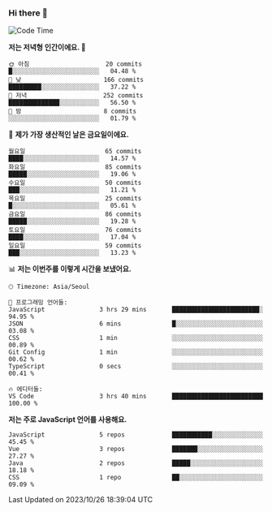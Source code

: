### Hi there 👋

<!--
**hi-aa/hi-aa** is a ✨ _special_ ✨ repository because its `README.md` (this file) appears on your GitHub profile.

Here are some ideas to get you started:

- 🔭 I’m currently working on ...
- 🌱 I’m currently learning ...
- 👯 I’m looking to collaborate on ...
- 🤔 I’m looking for help with ...
- 💬 Ask me about ...
- 📫 How to reach me: ...
- 😄 Pronouns: ...
- ⚡ Fun fact: ...
-->

<!--START_SECTION:waka-->
![Code Time](http://img.shields.io/badge/Code%20Time-27%20hrs%202%20mins-blue)

**저는 저녁형 인간이에요. 🦉** 

```text
🌞 아침                     20 commits          █░░░░░░░░░░░░░░░░░░░░░░░░   04.48 % 
🌆 낮　                     166 commits         █████████░░░░░░░░░░░░░░░░   37.22 % 
🌃 저녁                     252 commits         ██████████████░░░░░░░░░░░   56.50 % 
🌙 밤　                     8 commits           ░░░░░░░░░░░░░░░░░░░░░░░░░   01.79 % 
```
📅 **제가 가장 생산적인 날은 금요일이에요.** 

```text
월요일                      65 commits          ████░░░░░░░░░░░░░░░░░░░░░   14.57 % 
화요일                      85 commits          █████░░░░░░░░░░░░░░░░░░░░   19.06 % 
수요일                      50 commits          ███░░░░░░░░░░░░░░░░░░░░░░   11.21 % 
목요일                      25 commits          █░░░░░░░░░░░░░░░░░░░░░░░░   05.61 % 
금요일                      86 commits          █████░░░░░░░░░░░░░░░░░░░░   19.28 % 
토요일                      76 commits          ████░░░░░░░░░░░░░░░░░░░░░   17.04 % 
일요일                      59 commits          ███░░░░░░░░░░░░░░░░░░░░░░   13.23 % 
```


📊 **저는 이번주를 이렇게 시간을 보냈어요.** 

```text
🕑︎ Timezone: Asia/Seoul

💬 프로그래밍 언어들: 
JavaScript               3 hrs 29 mins       ████████████████████████░   94.95 % 
JSON                     6 mins              █░░░░░░░░░░░░░░░░░░░░░░░░   03.08 % 
CSS                      1 min               ░░░░░░░░░░░░░░░░░░░░░░░░░   00.89 % 
Git Config               1 min               ░░░░░░░░░░░░░░░░░░░░░░░░░   00.62 % 
TypeScript               0 secs              ░░░░░░░░░░░░░░░░░░░░░░░░░   00.41 % 

🔥 에디터들: 
VS Code                  3 hrs 40 mins       █████████████████████████   100.00 % 
```

**저는 주로 JavaScript 언어를 사용해요.** 

```text
JavaScript               5 repos             ███████████░░░░░░░░░░░░░░   45.45 % 
Vue                      3 repos             ███████░░░░░░░░░░░░░░░░░░   27.27 % 
Java                     2 repos             █████░░░░░░░░░░░░░░░░░░░░   18.18 % 
CSS                      1 repo              ██░░░░░░░░░░░░░░░░░░░░░░░   09.09 % 
```




 Last Updated on 2023/10/26 18:39:04 UTC
<!--END_SECTION:waka-->
